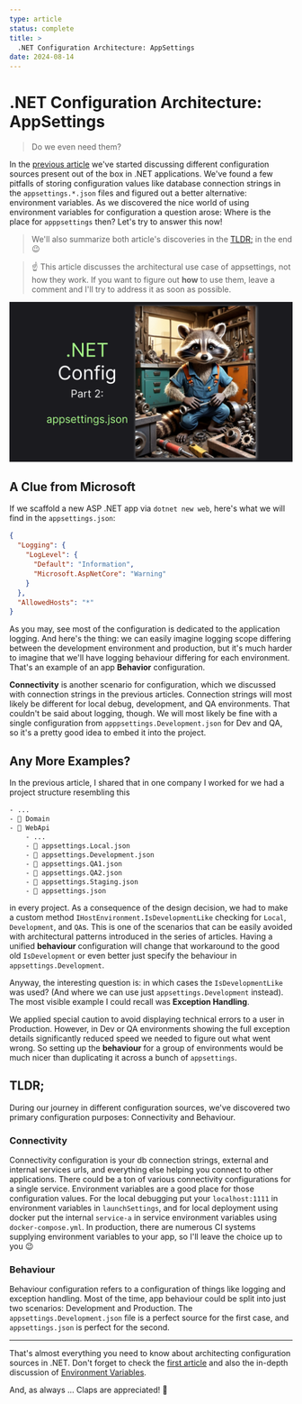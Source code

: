 ```yaml
---
type: article
status: complete
title: >
  .NET Configuration Architecture: AppSettings
date: 2024-08-14
---
```


# .NET Configuration Architecture: AppSettings

> Do we even need them?

In the [previous article](https://medium.com/p/87526b9fbc68) we've started discussing different configuration sources present out of the box in .NET applications. We've found a few pitfalls of storing configuration values like database connection strings in the `appsettings.*.json` files and figured out a better alternative: environment variables. As we discovered the nice world of using environment variables for configuration a question arose: Where is the place for `apppsettings` then? Let's try to answer this now!

> We'll also summarize both article's discoveries in the [TLDR;](#tldr) in the end 😉

> ☝️ This article discusses the architectural use case of appsettings, not how they work. If you want to figure out **how** to use them, leave a comment and I'll try to address it as soon as possible.

![](thumb.png)

## A Clue from Microsoft

If we scaffold a new ASP .NET app via `dotnet new web`, here's what we will find in the `appsettings.json`:

```json
{
  "Logging": {
    "LogLevel": {
      "Default": "Information",
      "Microsoft.AspNetCore": "Warning"
    }
  },
  "AllowedHosts": "*"
}
```

As you may, see most of the configuration is dedicated to the application logging. And here's the thing: we can easily imagine logging scope differing between the development environment and production, but it's much harder to imagine that we'll have logging behaviour differing for each environment. That's an example of an app **Behavior** configuration.

**Connectivity** is another scenario for configuration, which we discussed with connection strings in the previous articles. Connection strings will most likely be different for local debug, development, and QA environments. That couldn't be said about logging, though. We will most likely be fine with a single configuration from `apppsettings.Development.json` for Dev and QA, so it's a pretty good idea to embed it into the project.

## Any More Examples?

In the previous article, I shared that in one company I worked for we had a project structure resembling this

```
- ...
- 📁 Domain
- 📁 WebApi
    - ...
    - 📄 appsettings.Local.json
    - 📄 appsettings.Development.json
    - 📄 appsettings.QA1.json
    - 📄 appsettings.QA2.json
    - 📄 appsettings.Staging.json
    - 📄 appsettings.json
```

in every project. As a consequence of the design decision, we had to make a custom method `IHostEnvironment.IsDevelopmentLike` checking for `Local`, `Development`, and `QA`s. This is one of the scenarios that can be easily avoided with architectural patterns introduced in the series of articles. Having a unified **behaviour** configuration will change that workaround to the good old `IsDevelopment` or even better just specify the behaviour in `appsettings.Development`.

Anyway, the interesting question is: in which cases the `IsDevelopmentLike` was used? (And where we can use just `appsettings.Development` instead). The most visible example I could recall was **Exception Handling**.

We applied special caution to avoid displaying technical errors to a user in Production. However, in Dev or QA environments showing the full exception details significantly reduced speed we needed to figure out what went wrong. So setting up the **behaviour** for a group of environments would be much nicer than duplicating it across a bunch of `appsettings`.

## TLDR;

During our journey in different configuration sources, we've discovered two primary configuration purposes: Connectivity and Behaviour.

### Connectivity

Connectivity configuration is your db connection strings, external and internal services urls, and everything else helping you connect to other applications. There could be a ton of various connectivity configurations for a single service. Environment variables are a good place for those configuration values. For the local debugging put your `localhost:1111` in environment variables in `launchSettings`, and for local deployment using docker put the internal `service-a` in service environment variables using `docker-compose.yml`. In production, there are numerous CI systems supplying environment variables to your app, so I'll leave the choice up to you 😉

### Behaviour

Behaviour configuration refers to a configuration of things like logging and exception handling. Most of the time, app behaviour could be split into just two scenarios: Development and Production. The `appsettings.Development.json` file is a perfect source for the first case, and `appsettings.json` is perfect for the second. 

--- 

That's almost everything you need to know about architecting configuration sources in .NET. Don't forget to check the [first article](https://medium.com/p/87526b9fbc68) and also the in-depth discussion of [Environment Variables](https://medium.com/me/stats/post/d6b4ea6cff9f). 

And, as always ... Claps are appreciated! 👏
